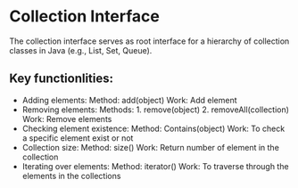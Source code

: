 # Collection Interface 

The collection interface serves as root interface for a hierarchy of collection classes in Java (e.g., List, Set, Queue).

## Key functionlities:

- Adding elements:
    Method: add(object)
    Work: Add element
- Removing elements:
    Methods:
        1. remove(object)
        2. removeAll(collection)
    Work: Remove elements
- Checking element existence:
    Method: Contains(object)
    Work: To check a specific element exist or not
- Collection size:
    Method: size()
    Work: Return number of element in the collection
- Iterating over elements:
    Method: iterator()
    Work: To traverse through the elements in the collections